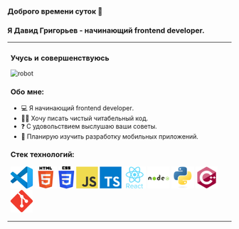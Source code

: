 ### Доброго времени суток 👋
### Я Давид Григорьев - начинающий frontend developer.
<table><tr><td valign="top" width="50%">

### Учусь и совершенствуюсь
<img src="./src/img/robot.gif" alt="robot" height="400">

### Обо мне:
- 💻 Я начинающий frontend developer.
- ✍🏻 Хочу писать чистый читабельный код.
- ❓ С удовольствием выслушаю ваши советы.
- 🌱 Планирую изучить разработку мобильных приложений.

### Стек технологий:
<p>
<img src="./src/img/vscode.svg" alt="VS Code" height="50">
<img src="./src/img/html.svg" alt="HTML" height="50">
<img src="./src/img/CSS3.svg" alt="CSS" height="50" >
<img src="./src/img/js.svg" alt="Javascript" height="50"> 
<img src="./src/img/typesript.svg" alt="TypeScript" height="50" /> 
<img src="./src/img/react.svg" alt="React" height="50">
<img src="./src/img/node.svg" alt="NodeJS" height="50">
<img src="./src/img/python.svg" alt="python" height="50">
<img src="./src/img/C.svg" alt="C++" height="50">
<img src="./src/img/git.svg" alt="git" height="50">
</p>


